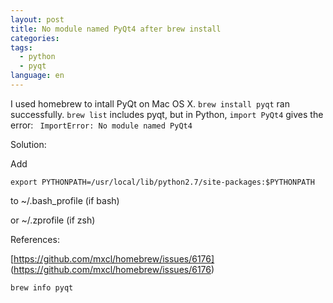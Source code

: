 ```yaml
---
layout: post
title: No module named PyQt4 after brew install
categories: 
tags:
  - python
  - pyqt
language: en  
---
```

I used homebrew to intall PyQt on Mac OS X. `brew install pyqt` ran successfully. `brew list` includes pyqt, but in Python, `import PyQt4` gives the error: `
ImportError: No module named PyQt4`

Solution:

Add 

```
export PYTHONPATH=/usr/local/lib/python2.7/site-packages:$PYTHONPATH
```

to ~/.bash_profile (if bash)

or ~/.zprofile (if zsh)


References:

[https://github.com/mxcl/homebrew/issues/6176] (https://github.com/mxcl/homebrew/issues/6176)

`brew info pyqt`
